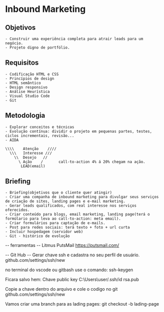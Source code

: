 # Inbound Marketing

## Objetivos
    - Construir uma experiência completa para atrair leads para um negócio.
    - Projeto digno de portfólio.

## Requisitos
    - Codificação HTML e CSS
    - Princípios de design
    - HTML semântico
    - Design responsivo
    - Análise Heurística
    - Visual Studio Code
    - Git

## Metodologia
    - Explorar conceitos e técnicas
    - Evolução contínua: dividir o projeto em pequenas partes, testes, ciclos incrementais, revisão...
    - AIDA

    \\\\    Atenção    ////
      \\\   Interesse ///
        \\  Desejo   //
          \ Ação    /       call-to-action 4% á 20% chegam na ação.
           LEAD(email)

## Briefing
    - Briefing(objetivos que o cliente quer atingir)
    - Criar uma companha de inbound marketing para divulgar seus serviços de criação de sites, landing pages e e-mail marketing.
    - Gerar leads qualificados, com real interesse nos serviços oferecidos.
    - Criar conteúdo para blogs, email marketing, landing page(terá o formúlario para leva ao call-to-action: meta email).
    - Criar formulários para captação de e-mails.
    - Post para redes sociais: terá texto + foto + url curta
    - Incluir hospedagem (servidor web)
    - Git - histórico de evolução


-- ferramentas -- 
Litmus PutsMail
https://putsmail.com/

-- Git Hub --
Gerar chave ssh e cadastra no seu perfil de usuário.
github.com/settings/ssh/new

no terminal do vscode ou gitbash use o comando:
ssh-keygen

Ficara salvo hem:
Chave public key 
C:\Users\user/.ssh/id rsa.pub

Copie a chave dentro do arquivo e cole o codigo no git github.com/settings/ssh/new


Vamos criar uma branch para as lading pages:
git checkout -b lading-page